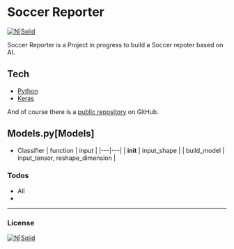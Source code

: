 # Soccer Reporter

[![N|Solid](https://i.ibb.co/CHp6mdz/Bobo-Code-Tag.png)](https://github.com/jabosso)


Soccer Reporter is a Project in progress to build a Soccer repoter based on AI.
## Tech 

* [Python]
* [Keras] 

And of course there is  a [public repository][repo] on GitHub.

## Models.py[Models]
* Classifier
| function | input |
|---|---|
|     __init__     |  input_shape                      |
|      build_model |  input_tensor, reshape_dimension  |











### Todos

 - All
 - 
---
### License 

[![N|Solid](https://i.ibb.co/0KjXMW1/Bobo-Code-Tag.png)](https://github.com/jabosso)




   [repo]: <https://github.com/jabosso/GS>
   [Python]: <https://www.python.org/>
   [Keras]: <https://keras.io/>
 

